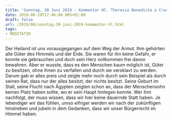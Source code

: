 ```yaml
---
title: 'Sonntag, 30 Juni 2019 : Kommentar Hl. Theresia Benedicta a Cruce [Edith Stein]'
date: 2019-06-29T17:46:00.005+02:00
draft: false
url: /2019/06/sonntag-30-juni-2019-kommentar-hl.html
tags: 
- MEDITATIO
---
```


Der Heiland ist uns vorausgegangen auf dem Weg der Armut. Ihm gehörten alle Güter des Himmels und der Erde. Sie waren für ihn keine Gefahr, er konnte sie gebrauchen und doch sein Herz vollkommen frei davon bewahren. Aber er wusste, dass es den Menschen kaum möglich ist, Güter zu besitzen, ohne ihnen zu verfallen und durch sie versklavt zu werden. Darum gab er alles preis und zeigte mehr noch durch sein Beispiel als durch seinen Rat, dass nur der alles besitzt, der nichts besitzt. Seine Geburt im Stall, seine Flucht nach Ägypten zeigten schon an, dass der Menschensohn keinen Platz haben sollte, wo er sein Haupt hinlegen konnte. Wer ihm nachfolgt, der muss wissen, dass wir hier keine dauernde Statt haben. Je lebendiger wir das fühlen, umso eifriger werden wir nach der zukünftigen hinstreben und jubeln in dem Gedanken, dass wir unser Bürgerrecht im Himmel haben.